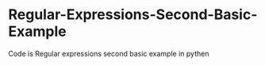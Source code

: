 # Regular-Expressions-Second-Basic-Example
Code is Regular expressions second basic example in pythen

